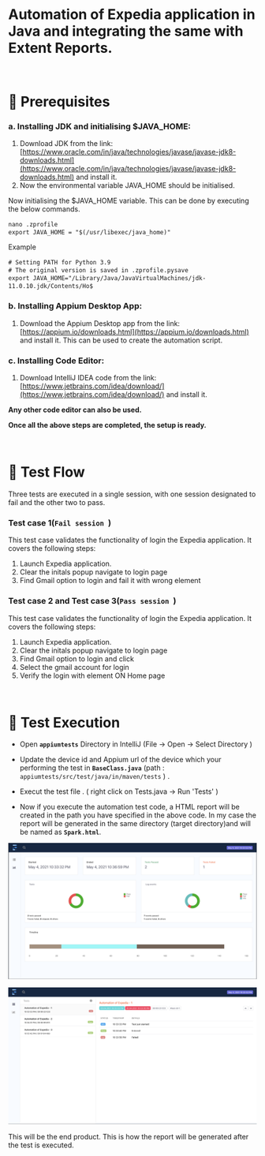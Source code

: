 # Automation of Expedia application in Java and integrating the same with Extent Reports.
<br/>

#  :radio_button:  Prerequisites

### a. Installing JDK and initialising $JAVA_HOME:
1. Download JDK from the link: [https://www.oracle.com/in/java/technologies/javase/javase-jdk8-downloads.html](https://www.oracle.com/in/java/technologies/javase/javase-jdk8-downloads.html) and install it.
2. Now the environmental variable JAVA_HOME should be initialised.

Now initialising the $JAVA_HOME variable. This can be done by executing the below commands.

```
nano .zprofile
export JAVA_HOME = "$(/usr/libexec/java_home)"
```

Example

```
# Setting PATH for Python 3.9
# The original version is saved in .zprofile.pysave
export JAVA_HOME="/Library/Java/JavaVirtualMachines/jdk-
11.0.10.jdk/Contents/Ho$
```

### b. Installing Appium Desktop App:
1. Download the Appium Desktop app from the link: [https://appium.io/downloads.html](https://appium.io/downloads.html) and install it.
This can be used to create the automation script.

### c. Installing Code Editor:

1. Download IntelliJ IDEA code from the link: [https://www.jetbrains.com/idea/download/](https://www.jetbrains.com/idea/download/)
and install it.

**Any other code editor can also be used.**

**Once all the above steps are completed, the setup is ready.**

<br/>

# :radio_button: Test Flow <a name = "tf"></a>

Three tests are executed in a single session, with one session designated to fail and the other two to pass.

### Test case 1(`Fail session `)
This test case validates the functionality of login the Expedia application. It covers the following steps:
1. Launch Expedia application.
2. Clear the initals  popup navigate to login page 
3. Find Gmail option to login and fail it with wrong element  

### Test case 2 and Test case 3(`Pass session `)
This test case validates the functionality of login the Expedia application. It covers the following steps:
1. Launch Expedia application.
2. Clear the initals  popup navigate to login page 
3. Find Gmail option to login and click 
4. Select the gmail account for login 
5. Verify the login with element ON Home page 

<br/>

# :radio_button: Test Execution

- Open **`appiumtests`** Directory in IntelliJ (File -> Open -> Select Directory )  

-  Update the device id and Appium url  of the device which your performing the test  in **`BaseClass.java`** (path : `appiumtests/src/test/java/in/maven/tests` ) .

- Execut the test file . ( right click on Tests.java -> Run 'Tests' )

-  Now if you execute the automation test code, a HTML report will be created in the path you have specified in the above code. In my case the report will be generated in the same directory (target directory)and will be named as **`Spark.html`**.

![Not Loading](./readme_images/report1.png)

![Not Loading](./readme_images/report2.png)

This will be the end product. This is how the report will be generated after the test is executed.
